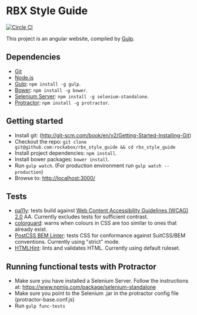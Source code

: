 # RBX Style Guide

[![Circle CI](https://circleci.com/gh/rockabox/rbx_style_guide.svg?style=shield&circle-token=3025f8d21ea5b4518eff75aef1ce8c128097d0ec)](https://circleci.com/gh/rockabox/rbx_style_guide)

This project is an angular website, compiled by [Gulp](http://gulpjs.com/).

## Dependencies

* [Git](http://git-scm.com)
* [Node.js](https://github.com/joyent/node/wiki/Installing-Node.js-via-package-manager)
* [Gulp](http://gulpjs.com/): `npm install -g gulp`.
* [Bower](http://bower.io): `npm install -g bower`.
* [Selenium Server](https://www.npmjs.com/package/selenium-standalone): `npm install -g selenium-standalone`.
* [Protractor](https://www.npmjs.com/package/protractor): `npm install -g protractor`.

## Getting started

* Install git: (http://git-scm.com/book/en/v2/Getting-Started-Installing-Git)
* Checkout the repo: `git clone git@github.com:rockabox/rbx_style_guide && cd rbx_style_guide`
* Install project dependencies: `npm install`.
* Install bower packages: `bower install`.
* Run `gulp watch`. (For production environment run `gulp watch --production`)
* Browse to: <http://localhost:3000/>

## Tests

* [pa11y](https://github.com/nature/pa11y/): tests build against [Web Content Accessibility Guidelines (WCAG) 2.0](http://www.w3.org/TR/WCAG20/) AA. Currently excludes tests for sufficient contrast.
* [colorguard](https://github.com/SlexAxton/css-colorguard): warns when colours in CSS are too similar to ones that already exist.
* [PostCSS BEM Linter](https://github.com/necolas/postcss-bem-linter/): tests CSS for conformance against SuitCSS/BEM conventions. Currently using "strict" mode.
* [HTMLHint](https://github.com/yaniswang/HTMLHint/): lints and validates HTML. Currently using default ruleset.

## Running functional tests with Protractor

* Make sure you have installed a Selenium Server. Follow the instructions at:
  https://www.npmjs.com/package/selenium-standalone
* Make sure you point to the Selenium .jar in the protractor config file (protractor-base.conf.js)
* Run `gulp func-tests`
